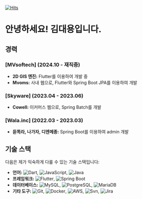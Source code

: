 [![Hits](https://hits.seeyoufarm.com/api/count/incr/badge.svg?url=https%3A%2F%2Fgithub.com%2FwithKDY%2FwithKDY&count_bg=%2379C83D&title_bg=%23555555&icon=ifttt.svg&icon_color=%23E7E7E7&title=%EB%B0%A9%EB%AC%B8%EC%9E%90&edge_flat=true)](https://hits.seeyoufarm.com)

# 안녕하세요! 김대용입니다.

## 경력

### [MVsoftech] (2024.10 - 재직중)
- **2D GIS 엔진:** Flutter를 이용하여 개발 중
- **Mvoms:** 사내 웹으로, Flutter와 Spring Boot JPA를 이용하여 개발

### [Skyware] (2023.04 - 2023.06)
- **Cowell:** 이커머스 웹으로, Spring Batch를 개발

### [Wala.inc] (2022.03 - 2023.03)
- **듣똑라, 나가자, 디엔메종:** Spring Boot를 이용하여 admin 개발

## 기술 스택

다음은 제가 익숙하게 다룰 수 있는 기술 스택입니다:

- **언어:** ![Dart](https://img.shields.io/badge/-Dart-blue), ![JavaScript](https://img.shields.io/badge/-JavaScript-yellow), ![Java](https://img.shields.io/badge/-Java-orange)
- **프레임워크:** ![Flutter](https://img.shields.io/badge/-Flutter-blue), ![Spring Boot](https://img.shields.io/badge/-Spring%20Boot-green)
- **데이터베이스:** ![MySQL](https://img.shields.io/badge/-MySQL-blue), ![PostgreSQL](https://img.shields.io/badge/-PostgreSQL-blue), ![MariaDB](https://img.shields.io/badge/-MariaDB-blue)
- **기타 도구:** ![Git](https://img.shields.io/badge/-Git-red), ![Docker](https://img.shields.io/badge/-Docker-blueviolet), ![AWS](https://img.shields.io/badge/-AWS-orange), ![Svn](https://img.shields.io/badge/-Svn-yellowgreen), ![Jira](https://img.shields.io/badge/-Jira-blue)
